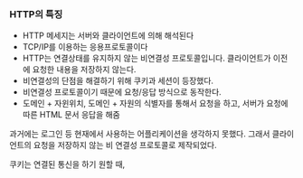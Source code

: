 ### HTTP의 특징
- HTTP 메세지는 서버와 클라이언트에 의해 해석된다
- TCP/IP를 이용하는 응용프로토콜이다
- HTTP는 연결상태를 유지하지 않는 비연결성 프로토콜입니다. 클라이언트가 이전에 요청한 내용을 저장하지 않는다.
- 비연결성의 단점을 해결하기 위해 쿠키과 세션이 등장했다.
- 비연결성 프로토콜이기 때문에 요청/응답 방식으로 동작한다.
- 도메인 + 자윈위치, 도메인 + 자원의 식별자를 통해서 요청을 하고, 서버가 요청에 따른 HTML 문서 응답을 해줌

과거에는 로그인 등 현재에서 사용하는 어플리케이션을 생각하지 못했다. 그래서 클라이언트의 요청을 저장하지 않는 비 연결성 프로토콜로 제작되었다.

쿠키는 연결된 통신을 하기 원할 때, 